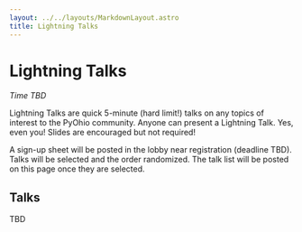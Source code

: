 ```yaml
---
layout: ../../layouts/MarkdownLayout.astro
title: Lightning Talks
---
```


# Lightning Talks

_Time TBD_

Lightning Talks are quick 5-minute (hard limit!) talks on any topics of interest to the PyOhio community. Anyone can present a Lightning Talk. Yes, even you! Slides are encouraged but not required!

A sign-up sheet will be posted in the lobby near registration (deadline TBD). Talks will be selected and the order randomized. The talk list will be posted on this page once they are selected.

## Talks

TBD
